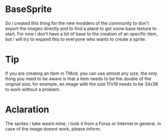 # BaseSprite
So i created this thing for the new modders of the community to don't export the images directly and to find a place to get some base texture to start.
For now i don't have a lot of base to the creation of an specific item, but i will try to expand this to everyone who wants to create a sprite.

# Tip
If you are creating an Item in TMod, you can use almost any size, the only thing you need to be aware is that a item needs to be the double of the original size, for example, an image with the size 17x19 needs to be 34x38 to work without a problem.

# Aclaration
The sprites i take wasnt mine, i took it from a Forus or Internet in general, in case of the image doesnt work, please inform.
